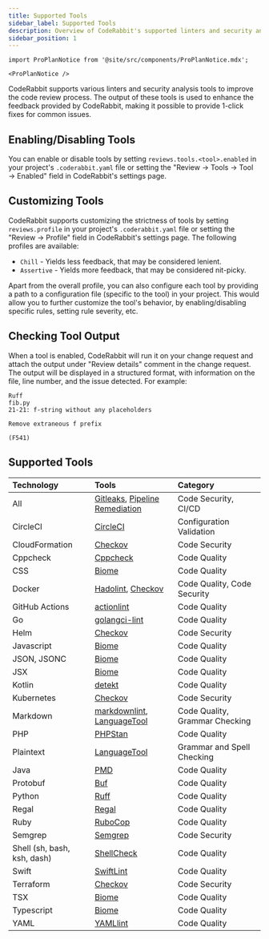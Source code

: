```yaml
---
title: Supported Tools
sidebar_label: Supported Tools
description: Overview of CodeRabbit's supported linters and security analysis tools.
sidebar_position: 1
---
```


```mdx-code-block
import ProPlanNotice from '@site/src/components/ProPlanNotice.mdx';

<ProPlanNotice />
```

CodeRabbit supports various linters and security analysis tools to improve the code review process. The output of these tools is used to enhance the feedback provided by CodeRabbit, making it possible to provide 1-click fixes for common issues.

## Enabling/Disabling Tools

You can enable or disable tools by setting `reviews.tools.<tool>.enabled` in your project's `.coderabbit.yaml` file or setting the "Review → Tools → Tool → Enabled" field in CodeRabbit's settings page.

## Customizing Tools

CodeRabbit supports customizing the strictness of tools by setting `reviews.profile` in your project's `.coderabbit.yaml` file or setting the "Review → Profile" field in CodeRabbit's settings page. The following profiles are available:

- `Chill` - Yields less feedback, that may be considered lenient.
- `Assertive` - Yields more feedback, that may be considered nit-picky.

Apart from the overall profile, you can also configure each tool by providing a path to a configuration file (specific to the tool) in your project. This would allow you to further customize the tool's behavior, by enabling/disabling specific rules, setting rule severity, etc.

## Checking Tool Output

When a tool is enabled, CodeRabbit will run it on your change request and attach the output under "Review details" comment in the change request. The output will be displayed in a structured format, with information on the file, line number, and the issue detected. For example:

```text
Ruff
fib.py
21-21: f-string without any placeholders

Remove extraneous f prefix

(F541)
```

## Supported Tools

| Technology                  | Tools                                                      | Category                       |
| :-------------------------- | :--------------------------------------------------------- | :----------------------------- |
| All                         | [Gitleaks][Gitleaks], [Pipeline Remediation][Pipeline]     | Code Security, CI/CD           |
| CircleCI                    | [CircleCI][CircleCI]                                       | Configuration Validation       |
| CloudFormation              | [Checkov][Checkov]                                         | Code Security                  |
| Cppcheck                    | [Cppcheck][Cppcheck]                                       | Code Quality                   |
| CSS                         | [Biome][Biome]                                             | Code Quality                   |
| Docker                      | [Hadolint][Hadolint], [Checkov][Checkov]                   | Code Quality, Code Security    |
| GitHub Actions              | [actionlint][actionlint]                                   | Code Quality                   |
| Go                          | [golangci-lint][golangci-lint]                             | Code Quality                   |
| Helm                        | [Checkov][Checkov]                                         | Code Security                  |
| Javascript                  | [Biome][Biome]                                             | Code Quality                   |
| JSON, JSONC                 | [Biome][Biome]                                             | Code Quality                   |
| JSX                         | [Biome][Biome]                                             | Code Quality                   |
| Kotlin                      | [detekt][detekt]                                           | Code Quality                   |
| Kubernetes                  | [Checkov][Checkov]                                         | Code Security                  |
| Markdown                    | [markdownlint][markdownlint], [LanguageTool][LanguageTool] | Code Quality, Grammar Checking |
| PHP                         | [PHPStan][PHPStan]                                         | Code Quality                   |
| Plaintext                   | [LanguageTool][LanguageTool]                               | Grammar and Spell Checking     |
| Java                        | [PMD][PMD]                                                 | Code Quality                   |
| Protobuf                    | [Buf][Buf]                                                 | Code Quality                   |
| Python                      | [Ruff][Ruff]                                               | Code Quality                   |
| Regal                       | [Regal][Regal]                                             | Code Quality                   |
| Ruby                        | [RuboCop][RuboCop]                                         | Code Quality                   |
| Semgrep                     | [Semgrep][Semgrep]                                         | Code Security                  |
| Shell (sh, bash, ksh, dash) | [ShellCheck][ShellCheck]                                   | Code Quality                   |
| Swift                       | [SwiftLint][SwiftLint]                                     | Code Quality                   |
| Terraform                   | [Checkov][Checkov]                                         | Code Security                  |
| TSX                         | [Biome][Biome]                                             | Code Quality                   |
| Typescript                  | [Biome][Biome]                                             | Code Quality                   |
| YAML                        | [YAMLlint][YAMLlint]                                       | Code Quality                   |

[ShellCheck]: ./shellcheck.md
[Ruff]: ./ruff.md
[markdownlint]: ./markdownlint.md
[LanguageTool]: ./languagetool.md
[Biome]: ./biome.md
[Hadolint]: ./hadolint.md
[SwiftLint]: ./swiftlint.md
[PHPStan]: ./phpstan.md
[golangci-lint]: ./golangci-lint.md
[YAMLlint]: ./yamllint.md
[Gitleaks]: ./gitleaks.md
[Checkov]: ./checkov.md
[detekt]: ./detekt.md
[RuboCop]: ./rubocop.md
[Buf]: ./buf.md
[actionlint]: ./actionlint.md
[Regal]: ./regal.md
[PMD]: ./pmd.md
[Cppcheck]: ./cppcheck.md
[CircleCI]: ./circleci.md
[Semgrep]: ./semgrep.md
[Pipeline]: ./pipeline-remediation.md
